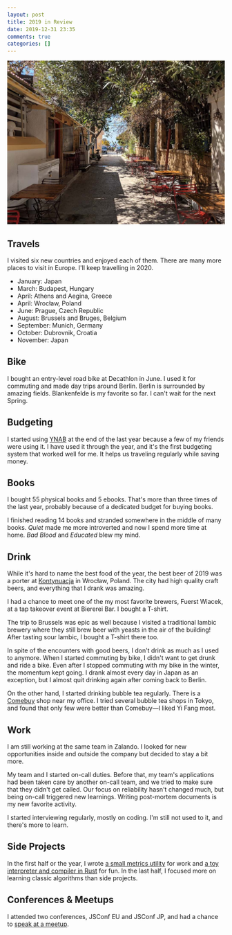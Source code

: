 ```yaml
---
layout: post
title: 2019 in Review
date: 2019-12-31 23:35
comments: true
categories: []
---
```


![Aegina island in April](/images/2019-aegina.jpg)

## Travels

I visited six new countries and enjoyed each of them. There are many more places to visit in Europe. I'll keep travelling in 2020.

- January: Japan
- March: Budapest, Hungary
- April: Athens and Aegina, Greece
- April: Wrocław, Poland
- June: Prague, Czech Republic
- August: Brussels and Bruges, Belgium
- September: Munich, Germany
- October: Dubrovnik, Croatia
- November: Japan

## Bike

I bought an entry-level road bike at Decathlon in June. I used it for commuting and made day trips around Berlin. Berlin is surrounded by amazing fields. Blankenfelde is my favorite so far. I can't wait for the next Spring.

## Budgeting

I started using [YNAB](https://www.youneedabudget.com/) at the end of the last year because a few of my friends were using it. I have used it through the year, and it's the first budgeting system that worked well for me. It helps us traveling regularly while saving money.

## Books

I bought 55 physical books and 5 ebooks. That's more than three times of the last year, probably because of a dedicated budget for buying books.

I finished reading 14 books and stranded somewhere in the middle of many books. _Quiet_ made me more introverted and now I spend more time at home. _Bad Blood_ and _Educated_ blew my mind.

## Drink

While it's hard to name the best food of the year, the best beer of 2019 was a porter at [Kontynuacja](https://goo.gl/maps/9X7UMJnqB1MrzqJcA) in Wrocław, Poland. The city had high quality craft beers, and everything that I drank was amazing.

I had a chance to meet one of the my most favorite brewers, Fuerst Wiacek, at a tap takeover event at Biererei Bar. I bought a T-shirt.

The trip to Brussels was epic as well because I visited a traditional lambic brewery where they still brew beer with yeasts in the air of the building! After tasting sour lambic, I bought a T-shirt there too.

In spite of the encounters with good beers, I don't drink as much as I used to anymore. When I started commuting by bike, I didn't want to get drunk and ride a bike. Even after I stopped commuting with my bike in the winter, the momentum kept going. I drank almost every day in Japan as an exception, but I almost quit drinking again after coming back to Berlin.

On the other hand, I started drinking bubble tea regularly. There is a [Comebuy](http://www.comebuy2002.de/) shop near my office. I tried several bubble tea shops in Tokyo, and found that only few were better than Comebuy—I liked Yi Fang most.

## Work

I am still working at the same team in Zalando. I looked for new opportunities inside and outside the company but decided to stay a bit more.

My team and I started on-call duties. Before that, my team's applications had been taken care by another on-call team, and we tried to make sure that they didn't get called. Our focus on reliability hasn't changed much, but being on-call triggered new learnings. Writing post-mortem documents is my new favorite activity.

I started interviewing regularly, mostly on coding. I'm still not used to it, and there's more to learn.

## Side Projects

In the first half or the year, I wrote [a small metrics utility](https://github.com/shuhei/rolling-window) for work and [a toy interpreter and compiler in Rust](/blog/2019/10/06/interpreter-and-compiler-in-rust/) for fun. In the last half, I focused more on learning classic algorithms than side projects.

## Conferences & Meetups

I attended two conferences, JSConf EU and JSConf JP, and had a chance to [speak at a meetup](https://speakerdeck.com/shuhei/profiling-node-dot-js-apps-on-production).
